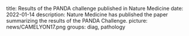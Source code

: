 title: Results of the PANDA challenge published in Nature Medicine
date: 2022-01-14
description: Nature Medicine has published the paper summarizing the results of the PANDA Challenge.
picture: news/CAMELYON17.png
groups: diag, pathology

